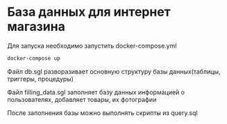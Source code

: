 # База данных для интернет магазина
Для запуска необходимо запустить docker-compose.yml
```bash
docker-compose up
```
Файл db.sgl разворазивает основную структуру базы данных(таблицы, триггеры, процедуры)

Файл filling_data.sgl заполняет базу данных информацией о пользователях, добавляет товары, их фотографии

После заполнения базы можно выполнять скрипты из query.sql 
